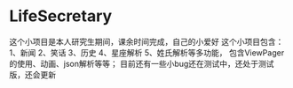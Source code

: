 # LifeSecretary
这个小项目是本人研究生期间，课余时间完成，自己的小爱好
这个小项目包含：
1、新闻 2、笑话 3、历史 4、星座解析 5、姓氏解析等多功能，
包含ViewPager的使用、动画、json解析等等；
目前还有一些小bug还在测试中，还处于测试版，还会更新



